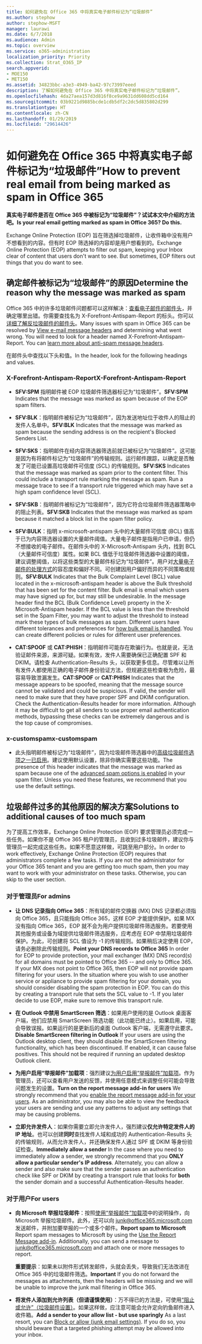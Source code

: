 ```yaml
---
title: 如何避免在 Office 365 中将真实电子邮件标记为“垃圾邮件”
ms.author: stephow
author: stephow-MSFT
manager: laurawi
ms.date: 6/7/2018
ms.audience: Admin
ms.topic: overview
ms.service: o365-administration
localization_priority: Priority
ms.collection: Strat_O365_IP
search.appverid:
- MOE150
- MET150
ms.assetid: 34823bbc-a3e3-4949-ba42-97c73997eeed
description: 了解如何避免在 Office 365 中将真实电子邮件标记为“垃圾邮件”。
ms.openlocfilehash: 4da27aea157d3d816f8ce9a9631dd608dd5cd164
ms.sourcegitcommit: 03b9221d9885bcde1cdb5df2c2dc5d835802d299
ms.translationtype: HT
ms.contentlocale: zh-CN
ms.lasthandoff: 01/29/2019
ms.locfileid: "29614426"
---
```

# <a name="how-to-prevent-real-email-from-being-marked-as-spam-in-office-365"></a><span data-ttu-id="ba721-103">如何避免在 Office 365 中将真实电子邮件标记为“垃圾邮件”</span><span class="sxs-lookup"><span data-stu-id="ba721-103">How to prevent real email from being marked as spam in Office 365</span></span>

 <span data-ttu-id="ba721-104">**真实电子邮件是否在 Office 365 中被标记为“垃圾邮件”？试试本文中介绍的方法吧。**</span><span class="sxs-lookup"><span data-stu-id="ba721-104">**Is your real email getting marked as spam in Office 365? Do this.**</span></span>
  
<span data-ttu-id="ba721-p101">Exchange Online Protection (EOP) 旨在筛选掉垃圾邮件，让收件箱中没有用户不想看到的内容。但有时 EOP 筛选掉的内容却是用户想看到的。</span><span class="sxs-lookup"><span data-stu-id="ba721-p101">Exchange Online Protection (EOP) attempts to filter out spam, keeping your Inbox clear of content that users don't want to see. But sometimes, EOP filters out things that you do want to see.</span></span>
  
## <a name="determine-the-reason-why-the-message-was-marked-as-spam"></a><span data-ttu-id="ba721-107">确定邮件被标记为“垃圾邮件”的原因</span><span class="sxs-lookup"><span data-stu-id="ba721-107">Determine the reason why the message was marked as spam</span></span>

<span data-ttu-id="ba721-p102">Office 365 中的许多垃圾邮件问题都可以这样解决：[查看电子邮件的邮件头](https://support.office.com/article/cd039382-dc6e-4264-ac74-c048563d212c)，并确定哪里出错。你需要查找名为 X-Forefront-Antispam-Report 的标头。你可以[详细了解反垃圾邮件的邮件头](https://technet.microsoft.com/library/dn205071%28v=exchg.150%29.aspx)。</span><span class="sxs-lookup"><span data-stu-id="ba721-p102">Many issues with spam in Office 365 can be resolved by [View e-mail message headers](https://support.office.com/article/cd039382-dc6e-4264-ac74-c048563d212c) and determining what went wrong. You will need to look for a header named X-Forefront-Antispam-Report. You can [learn more about anti-spam message headers](https://technet.microsoft.com/library/dn205071%28v=exchg.150%29.aspx).</span></span>
  
<span data-ttu-id="ba721-111">在邮件头中查找以下头和值。</span><span class="sxs-lookup"><span data-stu-id="ba721-111">In the header, look for the following headings and values.</span></span>
  
### <a name="x-forefront-antispam-report"></a><span data-ttu-id="ba721-112">X-Forefront-Antispam-Report</span><span class="sxs-lookup"><span data-stu-id="ba721-112">X-Forefront-Antispam-Report</span></span>

- <span data-ttu-id="ba721-113">**SFV:SPM** 指明邮件被 EOP 垃圾邮件筛选器标记为“垃圾邮件”。</span><span class="sxs-lookup"><span data-stu-id="ba721-113">**SFV:SPM** Indicates that the message was marked as spam because of the EOP spam filters.</span></span> 

- <span data-ttu-id="ba721-114">**SFV:BLK**：指明邮件被标记为“垃圾邮件”，因为发送地址位于收件人的阻止的发件人名单中。</span><span class="sxs-lookup"><span data-stu-id="ba721-114">**SFV:BLK** Indicates that the message was marked as spam because the sending address is on the recipient's Blocked Senders List.</span></span> 
    
- <span data-ttu-id="ba721-p103">**SFV:SKS**：指明邮件在经内容筛选器筛选前就已被标记为“垃圾邮件”。这可能是因为有将邮件标记为“垃圾邮件”的传输规则。运行邮件跟踪，以确定是否触发了可能已设置高垃圾邮件可信度 (SCL) 的传输规则。</span><span class="sxs-lookup"><span data-stu-id="ba721-p103">**SFV:SKS** Indicates that the message was marked as spam prior to the content filter. This could include a transport rule marking the message as spam. Run a message trace to see if a transport rule triggered which may have set a high spam confidence level (SCL).</span></span> 
    
- <span data-ttu-id="ba721-118">**SFV:SKB**：指明邮件被标记为“垃圾邮件”，因为它符合垃圾邮件筛选器策略中的阻止列表。</span><span class="sxs-lookup"><span data-stu-id="ba721-118">**SFV:SKB** Indicates that the message was marked as spam because it matched a block list in the spam filter policy.</span></span> 
    
- <span data-ttu-id="ba721-p104">**SFV:BULK**：指明 x-microsoft-antispam 头中的大量邮件可信度 (BCL) 值高于已为内容筛选器设置的大量邮件阈值。大量电子邮件是指用户已申请，但仍不想接收的电子邮件。在邮件头中的 X-Microsoft-Antispam 头内，找到 BCL（大量邮件可信度）属性。如果 BCL 值低于垃圾邮件筛选器中设置的阈值，建议调整阈值，以将这些类型的大量邮件标记为“垃圾邮件”。用户对[大量电子邮件的处理方式](https://docs.microsoft.com/zh-CN/office365/SecurityCompliance/bulk-complaint-level-values)的容忍度和偏好不同。可创建因用户偏好而异的不同策略或规则。</span><span class="sxs-lookup"><span data-stu-id="ba721-p104">**SFV:BULK** Indicates that the Bulk Complaint Level (BCL) value located in the x-microsoft-antispam header is above the Bulk threshold that has been set for the content filter. Bulk email is email which users may have signed up for, but may still be undesirable. In the message header find the BCL (Bulk Confidence Level) property in the X-Microsoft-Antispam header. If the BCL value is less than the threshold set in the Spam Filter, you may want to adjust the threshold to instead mark these types of bulk messages as spam. Different users have different tolerances and preferences for [how bulk email is handled](https://docs.microsoft.com/zh-CN/office365/SecurityCompliance/bulk-complaint-level-values). You can create different policies or rules for different user preferences.</span></span>
    
- <span data-ttu-id="ba721-p105">**CAT:SPOOF** 或 **CAT:PHISH**：指明邮件可能存在欺骗行为。也就是说，无法验证邮件来源，来源可疑。如果有效，发件人需要确保已正确配置 SPF 和 DKIM。请检查 Authentication-Results 头，以获取更多信息。尽管难以让所有发件人都使用正确的电子邮件身份验证方法，但规避这些检查极为危险，最容易导致泄漏发生。</span><span class="sxs-lookup"><span data-stu-id="ba721-p105">**CAT:SPOOF** or **CAT:PHISH** Indicates that the message appears to be spoofed, meaning that the message source cannot be validated and could be suspicious. If valid, the sender will need to make sure that they have proper SPF and DKIM configuration. Check the Authentication-Results header for more information. Although it may be difficult to get all senders to use proper email authentication methods, bypassing these checks can be extremely dangerous and is the top cause of compromises.</span></span> 
    
### <a name="x-customspam"></a><span data-ttu-id="ba721-129">x-customspam</span><span class="sxs-lookup"><span data-stu-id="ba721-129">x-customspam</span></span>

- <span data-ttu-id="ba721-p106">此头指明邮件被标记为“垃圾邮件”，因为垃圾邮件筛选器中的[高级垃圾邮件选项之一已启用](https://technet.microsoft.com/library/jj200750%28v=exchg.150%29.aspx)。建议使用默认设置，除非你确实需要这些功能。</span><span class="sxs-lookup"><span data-stu-id="ba721-p106">The presence of this header indicates that the message was marked as spam because one of the [advanced spam options is enabled](https://technet.microsoft.com/library/jj200750%28v=exchg.150%29.aspx) in your spam filter. Unless you need these features, we recommend that you use the default settings.</span></span> 
    
## <a name="solutions-to-additional-causes-of-too-much-spam"></a><span data-ttu-id="ba721-132">垃圾邮件过多的其他原因的解决方案</span><span class="sxs-lookup"><span data-stu-id="ba721-132">Solutions to additional causes of too much spam</span></span>

<span data-ttu-id="ba721-p107">为了提高工作效率，Exchange Online Protection (EOP) 要求管理员必须完成一些任务。如果你不是 Office 365 租户的管理员，且收到过多垃圾邮件，建议你与管理员一起完成这些任务。如果不愿意这样做，可跳至用户部分。</span><span class="sxs-lookup"><span data-stu-id="ba721-p107">In order to work effectively, Exchange Online Protection (EOP) requires that administrators complete a few tasks. If you are not the administrator for your Office 365 tenant and you are getting too much spam, then you may want to work with your administrator on these tasks. Otherwise, you can skip to the user section.</span></span>
  
### <a name="for-admins"></a><span data-ttu-id="ba721-136">对于管理员</span><span class="sxs-lookup"><span data-stu-id="ba721-136">For admins</span></span>

- <span data-ttu-id="ba721-p108">**让 DNS 记录指向 Office 365**：所有域的邮件交换器 (MX) DNS 记录都必须指向 Office 365，且只能指向 Office 365，这样 EOP 才能提供保护。如果 MX 没有指向 Office 365，EOP 就不会为用户提供垃圾邮件筛选服务。若要使用其他服务或设备为域提供垃圾邮件筛选服务，应考虑在 EOP 中禁用垃圾邮件保护。为此，可创建将 SCL 值设为 -1 的传输规则。如果稍后决定使用 EOP，请务必删除此传输规则。</span><span class="sxs-lookup"><span data-stu-id="ba721-p108">**Point your DNS records to Office 365** In order for EOP to provide protection, your mail exchanger (MX) DNS record(s) for all domains must be pointed to Office 365 -- and only to Office 365. If your MX does not point to Office 365, then EOP will not provide spam filtering for your users. In the situation where you wish to use another service or appliance to provide spam filtering for your domain, you should consider disabling the spam protection in EOP. You can do this by creating a transport rule that sets the SCL value to -1. If you later decide to use EOP, make sure to remove this transport rule.</span></span> 
    
- <span data-ttu-id="ba721-p109">**在 Outlook 中禁用 SmartScreen 筛选**：如果用户使用的是 Outlook 桌面客户端，他们应禁用 SmartScreen 筛选功能（此功能已终止）。如果启用，可能会导致误报。如果运行的是更新后的桌面 Outlook 客户端，无需遵守此要求。</span><span class="sxs-lookup"><span data-stu-id="ba721-p109">**Disable SmartScreen filtering in Outlook** If your users are using the Outlook desktop client, they should disable the SmartScreen filtering functionality, which has been discontinued. If enabled, it can cause false positives. This should not be required if running an updated desktop Outlook client.</span></span> 
    
- <span data-ttu-id="ba721-p110">**为用户启用“举报邮件”加载项**：强烈建议[为用户启用“举报邮件”加载项](enable-the-report-message-add-in.md)。作为管理员，还可以查看用户发送的反馈，并使用任意模式来调整任何可能会导致问题发生的设置。</span><span class="sxs-lookup"><span data-stu-id="ba721-p110">**Turn on the report message add-in for users** We strongly recommend that you [enable the report message add-in for your users](enable-the-report-message-add-in.md). As an administrator, you may also be able to view the feedback your users are sending and use any patterns to adjust any settings that may be causing problems.</span></span>
    
- <span data-ttu-id="ba721-p111">**立即允许发件人**：如果你需要立即允许发件人，强烈建议**仅允许特定发件人的 IP 地址**。也可以创建**同时**查找发件人域和成功的 Authentication-Results 头的传输规则，从而允许发件人，并还确保发件人通过 SPF 或 DKIM 等身份验证检查。</span><span class="sxs-lookup"><span data-stu-id="ba721-p111">**Immediately allow a sender** In the case where you need to immediately allow a sender, we strongly recommend that you **ONLY allow a particular sender's IP address**. Alternately, you can allow a sender and also make sure that the sender passes an authentication check like SPF or DKIM by creating a transport rule that looks for **both** the sender domain and a successful Authentication-Results header.</span></span> 
    
### <a name="for-users"></a><span data-ttu-id="ba721-149">对于用户</span><span class="sxs-lookup"><span data-stu-id="ba721-149">For users</span></span>

- <span data-ttu-id="ba721-p112">**向 Microsoft 举报垃圾邮件**：按照[使用“举报邮件”加载项](https://support.office.com/article/b5caa9f1-cdf3-4443-af8c-ff724ea719d2)中的说明操作，向 Microsoft 举报垃圾邮件。此外，还可以向 junk@office365.microsoft.com 发送邮件，并附加要举报的一个或多个邮件。</span><span class="sxs-lookup"><span data-stu-id="ba721-p112">**Report spam to Microsoft** Report spam messages to Microsoft by using the [Use the Report Message add-in](https://support.office.com/article/b5caa9f1-cdf3-4443-af8c-ff724ea719d2). Additionally, you can send a message to junk@office365.microsoft.com and attach one or more messages to report.</span></span>
    
    <span data-ttu-id="ba721-152">**重要提示**：如果未以附件形式转发邮件，头就会丢失，导致我们无法改进在 Office 365 中的垃圾邮件筛选。</span><span class="sxs-lookup"><span data-stu-id="ba721-152">**Important** If you do not forward the messages as attachments, then the headers will be missing and we will be unable to improve the junk mail filtering in Office 365.</span></span> 
    
- <span data-ttu-id="ba721-p113">**将发件人添加到允许列表（但请谨慎使用）**：万不得已的方法是，可使用[“阻止或允许”（垃圾邮件设置）](https://support.office.com/article/48c9f6f7-2309-4f95-9a4d-de987e880e46)。如果这样做，应注意可能会允许定向钓鱼邮件进入收件箱。</span><span class="sxs-lookup"><span data-stu-id="ba721-p113">**Add a sender to your allow list - but use sparingly** As a last resort, you can [Block or allow (junk email settings)](https://support.office.com/article/48c9f6f7-2309-4f95-9a4d-de987e880e46). If you do so, you should beware that a targeted phishing attempt may be allowed into your inbox.</span></span>
